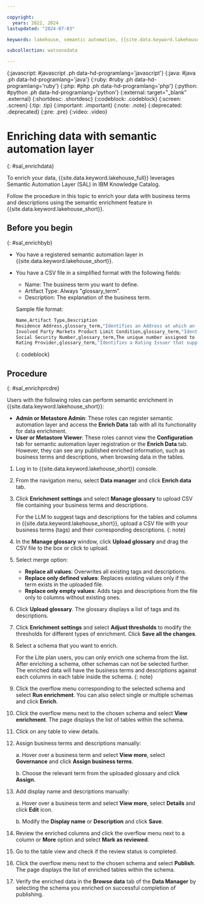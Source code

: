 ```yaml
---

copyright:
  years: 2022, 2024
lastupdated: "2024-07-03"

keywords: lakehouse, semantic automation, {{site.data.keyword.lakehouse_short}}, data enrichment, register

subcollection: watsonxdata

---
```


{:javascript: #javascript .ph data-hd-programlang='javascript'}
{:java: #java .ph data-hd-programlang='java'}
{:ruby: #ruby .ph data-hd-programlang='ruby'}
{:php: #php .ph data-hd-programlang='php'}
{:python: #python .ph data-hd-programlang='python'}
{:external: target="_blank" .external}
{:shortdesc: .shortdesc}
{:codeblock: .codeblock}
{:screen: .screen}
{:tip: .tip}
{:important: .important}
{:note: .note}
{:deprecated: .deprecated}
{:pre: .pre}
{:video: .video}

# Enriching data with semantic automation layer
{: #sal_enrichdata}

To enrich your data, {{site.data.keyword.lakehouse_full}} leverages Semantic Automation Layer (SAL) in IBM Knowledge Catalog.

Follow the procedure in this topic to enrich your data with business terms and descriptions using the semantic enrichment feature in {{site.data.keyword.lakehouse_short}}.

## Before you begin
{: #sal_enrichbyb}

- You have a registered semantic automation layer in {{site.data.keyword.lakehouse_short}}.
- You have a CSV file in a simplified format with the following fields:
   - Name: The business term you want to define.
   - Artifact Type: Always "glossary_term".
   - Description: The explanation of the business term.

   Sample file format:
   ```bash
   Name,Artifact Type,Description
   Residence Address,glossary_term,"Identifies an Address at which an Individual dwells, for example John Doe Resides At 102 Oak Court."
   Involved Party Markets Product Limit Condition,glossary_term,"Identifies a Limit Condition that applies to the Involved Party's marketing of the Product; for example, minimum audience or venues."
   Social Security Number,glossary_term,The unique number assigned to an Individual by a governmental agency for the purposes of qualifying for Social Security benefits.
   Rating Provider,glossary_term,"Identifies a Rating Issuer that supplies the Rating; for example, Credit Agency XYZ Provides Rating For a customer's Credit Risk Rating."
   ```
  {: codeblock}

## Procedure
{: #sal_enrichprcdre}

Users with the following roles can perform semantic enrichment in {{site.data.keyword.lakehouse_short}}:

   - **Admin or Metastore Admin**: These roles can register semantic automation layer and access the **Enrich Data** tab with all its functionality for data enrichment.
   - **User or Metastore Viewer**: These roles cannot view the **Configuration** tab for semantic automation layer registration or the **Enrich Data** tab. However, they can see any published enriched information, such as business terms and descriptions, when browsing data in the tables.

1. Log in to {{site.data.keyword.lakehouse_short}} console.
1. From the navigation menu, select **Data manager** and click **Enrich data** tab.
1. Click **Enrichment settings** and select **Manage glossary** to upload CSV file containing your business terms and descriptions.

   For the LLM to suggest tags and descriptions for the tables and columns in {{site.data.keyword.lakehouse_short}}, upload a CSV file with your business terms (tags) and their corresponding descriptions.
   {: note}

1. In the **Manage glossary** window, click **Upload glossary** and drag the CSV file to the box or click to upload.
1. Select merge option:

   - **Replace all values**: Overwrites all existing tags and descriptions.
   - **Replace only defined values**: Replaces existing values only if the term exists in the uploaded file.
   - **Replace only empty values**: Adds tags and descriptions from the file only to columns without existing ones.

1. Click **Upload glossary**. The glossary displays a list of tags and its descriptions.
1. Click **Enrichment settings** and select **Adjust thresholds** to modify the thresholds for different types of enrichment. Click **Save all the changes**.
1. Select a schema that you want to enrich.

   For the Lite plan users, you can only enrich one schema from the list. After enriching a schema, other schemas can not be selected further. The enriched data will have the business terms and descriptions against each columns in each table inside the schema.
   {: note}

1. Click the overflow menu corresponding to the selected schema and select **Run enrichment**. You can also select single or multiple schemas and click **Enrich**.

1. Click the overflow menu next to the chosen schema and select **View enrichment**. The page displays the list of tables within the schema.
1. Click on any table to view details.
1. Assign business terms and descriptions manually:

   a. Hover over a business term and select **View more**, select **Governance** and click **Assign business terms**.

   b. Choose the relevant term from the uploaded glossary and click **Assign**.

1. Add display name and descriptions manually:

   a. Hover over a business term and select **View more**, select **Details** and click **Edit** icon.

   b. Modify the **Display name** or **Description** and click **Save**.

1. Review the enriched columns and click the overflow menu next to a column or **More** option and select **Mark as reviewed**.
1. Go to the table view and check if the review status is completed.
1. Click the overflow menu next to the chosen schema and select **Publish**. The page displays the list of enriched tables within the schema.
1. Verify the enriched data in the **Browse data** tab of the **Data Manager** by selecting the schema you enriched on successful completion of publishing.
